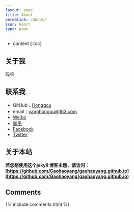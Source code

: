 ```yaml
---
layout: page
title: About
permalink: /about/
icon: heart
type: page
---
```


* content
{:toc}

## 关于我

码农

## 联系我

* GitHub：[Honggou](https://github.com/honggou)
* email：yanghongou@163.com
* [Weibo]()
* [知乎]()
* [Facebook]()
* [Twitter]()

## 关于本站

**若您想使用这个jekyll 博客主题，请访问：[https://github.com/Gaohaoyang/gaohaoyang.github.io](https://github.com/Gaohaoyang/gaohaoyang.github.io)**

## Comments

{% include comments.html %}
